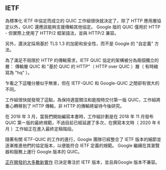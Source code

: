 ## IETF

為標準化 IETF 中協定而成立的 QUIC 工作組很快就決定了，除了 HTTP 應用層協定以外，QUIC 還應該能夠支援傳輸其他協定。
Google 版的 QUIC 僅用於 HTTP - 但實際上使用了 HTTP/2 框架語法，並與 HTTP/2 兼容。

另外，還決定採用基於 TLS 1.3 的加密和安全性，而不是 Google 的 "自定義" 方法。

為了滿足不局限於 HTTP 的傳輸需求，IETF QUIC 協定的架構被分為兩個獨立的層：
傳輸層 QUIC 和 "基於 QUIC 的 HTTP"（ HTTP over QUIC ）層（ 有時縮寫為 "hq" ）。

乍看之下這種分層似乎無害，但在 IETF-QUIC 和 Google-QUIC 之間卻有很大的不同。

工作組很快就發現了這點，為保持適當關注和能按時交付第一版 QUIC，工作組將重心轉移到了 HTTP 傳輸，非 HTTP 的傳輸將留待今後研究。

在 2018 年 3 月，當我們開始編寫本書時，工作組計劃是在 2018 年 11 月發布 QUIC 第ㄧ版的最終規範，不過目前已經延遲了多次，在撰寫本文時（ 2020 年 6 月 ）工作組正在進入最終定稿階段。

隨著有關 IETF-QUIC 的工作的進行，Google 團隊已經整合了 IETF 版本的細節並逐漸推進他們的協定版本，以便能符合 IETF 定義的規範。
Google 繼續在其瀏覽器和服務上運行 Google 版本的 QUIC。

[正在開發的大多數新實作](https://github.com/quicwg/base-drafts/wiki/Implementations) 已決定專注於 IETF 版本，並且與Google 版本不兼容。
